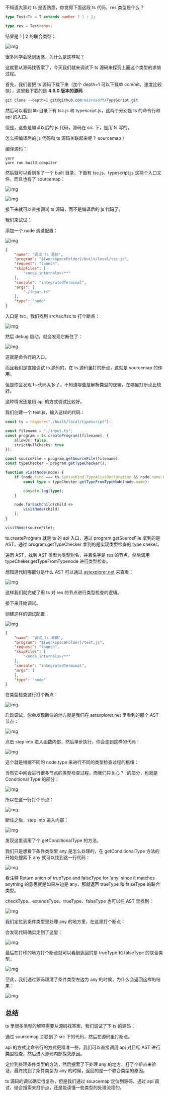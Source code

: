 不知道大家对 ts 是否熟悉，你觉得下面这段 ts 代码，res 类型是什么？

```typescript
type Test<T> = T extends number ? 1 : 2;

type res = Test<any>;
```

结果是 1 | 2 的联合类型：

![img](https://p6-juejin.byteimg.com/tos-cn-i-k3u1fbpfcp/e7cfe5f8d2a24278b7893d5d526cf0e6~tplv-k3u1fbpfcp-zoom-in-crop-mark:3024:0:0:0.awebp?)

很多同学会感到迷惑，为什么是这样呢？

这就要从源码找答案了，今天我们就来调试下 ts 源码来探究上面这个类型的求值过程。

首先，我们要把 ts 源码下载下来（加个 depth=1 可以下载单 commit，速度比较快），这里我下载的是 **4.6.0 版本的源码**

```scss
git clone --depth=1 git@github.com:microsoft/TypeScript.git
```

然后可以看到 lib 目录下有 tsc.js 和 typescript.js，这两个分别是 ts 的命令行和 api 的入口。

但是，这些是编译以后的 js 代码，源码在 src 下，是用 ts 写的。

怎么把编译后的 js 代码和 ts 源码关联起来呢？ sourcemap！

编译源码：

```arduino
yarn 
yarn run build:compiler
```

然后就可以看到多了一个 built 目录，下面有 tsc.js、typescript.js 这两个入口文件，而且也有了 sourcemap：

![img](https://p1-juejin.byteimg.com/tos-cn-i-k3u1fbpfcp/3ad11e877b3140c79d0fe88f55385370~tplv-k3u1fbpfcp-zoom-in-crop-mark:3024:0:0:0.awebp?)

![img](https://p1-juejin.byteimg.com/tos-cn-i-k3u1fbpfcp/feb4f018d4d842f7b520d3a9fd5df910~tplv-k3u1fbpfcp-zoom-in-crop-mark:3024:0:0:0.awebp?)

接下来就可以直接调试 ts 源码，而不是编译后的 js 代码了。

我们来试试：

添加一个 node 调试配置：

![img](https://p3-juejin.byteimg.com/tos-cn-i-k3u1fbpfcp/219960ec0e344520ae733d3e6ff2b2ff~tplv-k3u1fbpfcp-zoom-in-crop-mark:3024:0:0:0.awebp?)

```json
{
    "name": "调试 ts 源码",
    "program": "${workspaceFolder}/built/local/tsc.js",
    "request": "launch",
    "skipFiles": [
        "<node_internals>/**"
    ],
    "console": "integratedTerminal",
    "args": [
        "./input.ts"
    ],
    "type": "node"
}
```

入口是 tsc，我们找到 src/tsc/tsc.ts 打个断点：

![img](https://p1-juejin.byteimg.com/tos-cn-i-k3u1fbpfcp/cbfbcd9c5b994640ba2943e089befde4~tplv-k3u1fbpfcp-zoom-in-crop-mark:3024:0:0:0.awebp?)

然后 debug 启动，就会发现它断住了：

![img](https://p3-juejin.byteimg.com/tos-cn-i-k3u1fbpfcp/8eb8182c631b41068f4251fb8ea2a577~tplv-k3u1fbpfcp-zoom-in-crop-mark:3024:0:0:0.awebp?)

这就是命令行的入口。

而且我们是直接调试 ts 源码的，在 ts 源码里打的断点，这就是 sourcemap 的作用。

但是你会发现 ts 代码太多了，不知道哪些是解析类型的逻辑，在哪里打断点比较好。

这种情况还是用 api 的方式调试比较好。

我们创建一个 test.js，输入这样的代码：

```typescript
const ts = require("./built/local/typescript");

const filename = "./input.ts";
const program = ts.createProgram([filename], {
    allowJs: false,
    strictNullChecks: true
});

const sourceFile = program.getSourceFile(filename);
const typeChecker = program.getTypeChecker();

function visitNode(node) {
    if (node.kind === ts.SyntaxKind.TypeAliasDeclaration && node.name.escapedText === 'res')  {
        const type = typeChecker.getTypeFromTypeNode(node.name);

        console.log(type);
    }

    node.forEachChild(child =>
        visitNode(child)
    );
}

visitNode(sourceFile);
```

ts.createProgram 就是 ts 的 api 入口，通过 program.getSourceFile 拿到的是 AST，通过 program.getTypeChecker 拿到的是实现类型检查的 type cheker。

遍历 AST，找到 AST 类型为类型别名，并且名字是 res 的节点，然后调用 typeCheker.getTypeFromTypenode 进行类型检查。

想知道代码哪部分是什么 AST 可以通过 [astexplorer.net](https://link.juejin.cn/?target=https%3A%2F%2Fastexplorer.net%2F%23%2Fgist%2F3a718a7f5072cdaad804c0ebec076526%2F5baa661cc653c9846479de3f012f6fbd8dbe1fd3) 来查看：

![img](https://p3-juejin.byteimg.com/tos-cn-i-k3u1fbpfcp/23dd7db92b954318a1abe7eb17e772b6~tplv-k3u1fbpfcp-zoom-in-crop-mark:3024:0:0:0.awebp?)

这样我们就完成了用 ts 对 res 的节点进行类型检查的逻辑。

接下来开始调试。

创建这样的调试配置：

![img](https://p3-juejin.byteimg.com/tos-cn-i-k3u1fbpfcp/0b9d0f8820e44843987e0f0a3303e4bd~tplv-k3u1fbpfcp-zoom-in-crop-mark:3024:0:0:0.awebp?)

```json
{
    "name": "调试 ts 源码",
    "program": "${workspaceFolder}/test.js",
    "request": "launch",
    "skipFiles": [
        "<node_internals>/**"
    ],
    "console": "integratedTerminal",
    "args": [
    ],
    "type": "node"
}
```

在类型检查这行打个断点：

![img](https://p6-juejin.byteimg.com/tos-cn-i-k3u1fbpfcp/02bbbc3d35e54230a715153157eb497b~tplv-k3u1fbpfcp-zoom-in-crop-mark:3024:0:0:0.awebp?)

启动调试，你会发现断住的地方就是我们在 astexplorer.net 里看到的那个 AST 节点：

![img](https://p6-juejin.byteimg.com/tos-cn-i-k3u1fbpfcp/e574bc4a6a424d08a73218480c7ff45b~tplv-k3u1fbpfcp-zoom-in-crop-mark:3024:0:0:0.awebp?)

点击 step into 进入函数内部，然后单步执行，你会走到这样的代码：

![img](https://p6-juejin.byteimg.com/tos-cn-i-k3u1fbpfcp/b44d7923488c4cf0bf5b6c2c0e56b2df~tplv-k3u1fbpfcp-zoom-in-crop-mark:3024:0:0:0.awebp?)

这个就是根据不同的 node.type 来进行不同的类型检查过程的枢纽：

当然它中间会进行很多节点的类型检查过程，而我们只关心 ? : 的部分，也就是 Conditional Type 的部分：

![img](https://p3-juejin.byteimg.com/tos-cn-i-k3u1fbpfcp/311ec0c298f14296bfee61fe676adfb5~tplv-k3u1fbpfcp-zoom-in-crop-mark:3024:0:0:0.awebp?)

所以在这一行打个断点：

![img](https://p3-juejin.byteimg.com/tos-cn-i-k3u1fbpfcp/ec8d96cd9b6b42ad9c28cd652c5f54fc~tplv-k3u1fbpfcp-zoom-in-crop-mark:3024:0:0:0.awebp?)

断住之后，step into 进入内部：

![img](https://p6-juejin.byteimg.com/tos-cn-i-k3u1fbpfcp/ca5c1970e0b347928da20db40a828d54~tplv-k3u1fbpfcp-zoom-in-crop-mark:3024:0:0:0.awebp?)

发现这里调用了个 getConditionalType 的方法。

我们只是想看下条件类型里 any 是怎么处理的，在 getConditionalType 方法的开始处搜索下 any 就可以找到这一行代码：

![img](https://p6-juejin.byteimg.com/tos-cn-i-k3u1fbpfcp/a6976109d52d46aca0b5dd484e971169~tplv-k3u1fbpfcp-zoom-in-crop-mark:3024:0:0:0.awebp?)

看注释 Return union of trueType and falseType for 'any' since it matches anything 的意思就是如果左边是 any，那就返回 trueType 和 falseType 的联合类型。

checkType、extendsType、trueType、falseType 也可以在 AST 里找到：

![img](https://p3-juejin.byteimg.com/tos-cn-i-k3u1fbpfcp/2bb8595bf85f413cb04a375d7c272ee2~tplv-k3u1fbpfcp-zoom-in-crop-mark:3024:0:0:0.awebp?)

我们定位到条件类型里处理 any 的地方里，在这里打个断点：

会发现代码确实走到了这里：

![img](https://p6-juejin.byteimg.com/tos-cn-i-k3u1fbpfcp/5c36536996d44970b7f59506b2253fd1~tplv-k3u1fbpfcp-zoom-in-crop-mark:3024:0:0:0.awebp?)

最后在打印的地方打个断点就可以看到返回的是 trueType 和 falseType 的联合类型。

![img](https://p1-juejin.byteimg.com/tos-cn-i-k3u1fbpfcp/d88d43518e064ed48fe52bdfebd6167b~tplv-k3u1fbpfcp-zoom-in-crop-mark:3024:0:0:0.awebp?)

至此，我们通过源码理清了条件类型左边为 any 的时候，为什么会返回这样的结果：

![img](https://p6-juejin.byteimg.com/tos-cn-i-k3u1fbpfcp/e7cfe5f8d2a24278b7893d5d526cf0e6~tplv-k3u1fbpfcp-zoom-in-crop-mark:3024:0:0:0.awebp?)

## 总结

ts 里很多类型的解释需要从源码找答案，我们调试了下 ts 的源码：

通过 sourcemap 关联到了 src 下的代码，然后在源码里打断点。

api 的方式比命令行的方式更精准一些，我们可以直接调用 api 对目标 AST 进行类型检查，然后进入源码内部探究原因。

定位到处理条件类型的方法，然后搜索了下处理 any 的地方，打了个断点来验证，最终找到了条件类型为 any 的时候，返回的是一个联合类型的原因。

ts 源码的调试确实很复杂，但是我们通过 sourcemap 定位到源码、通过 api 调试、结合搜索来打断点，还是能读懂一些类型的处理流程的。